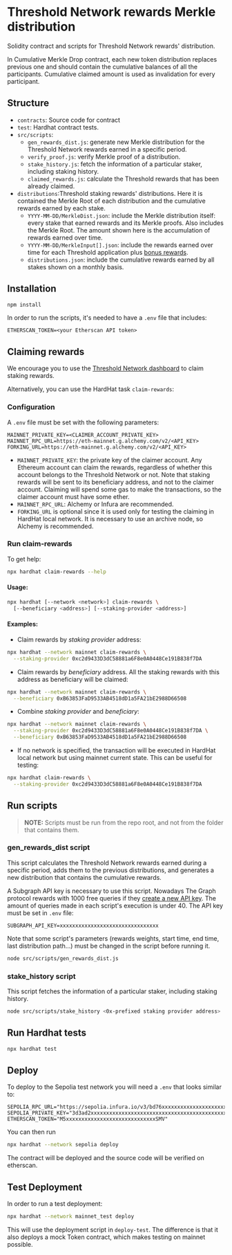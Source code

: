 # Threshold Network rewards Merkle distribution

Solidity contract and scripts for Threshold Network rewards' distribution.

In Cumulative Merkle Drop contract, each new token distribution replaces previous one and should
contain the cumulative balances of all the participants. Cumulative claimed amount is used as
invalidation for every participant.

## Structure

- `contracts`: Source code for contract
- `test`: Hardhat contract tests.
- `src/scripts`:
  - `gen_rewards_dist.js`: generate new Merkle distribution for the Threshold Network rewards earned
    in a specific period.
  - `verify_proof.js`: verify Merkle proof of a distribution.
  - `stake_history.js`: fetch the information of a particular staker, including staking history.
  - `claimed_rewards.js`: calculate the Threshold rewards that has been already claimed.
- `distributions`:Threshold staking rewards' distributions. Here it is contained the Merkle Root of
  each distribution and the cumulative rewards earned by each stake.
  - `YYYY-MM-DD/MerkleDist.json`: include the Merkle distribution itself: every stake that earned
    rewards and its Merkle proofs. Also includes the Merkle Root. The amount shown here is the
    accumulation of rewards earned over time.
  - `YYYY-MM-DD/MerkleInput[].json`: include the rewards earned over time for each Threshold
    application plus [bonus
    rewards](https://forum.threshold.network/t/tip-020-interim-era-incentive-schemes-1-one-off-migration-stake-bonus-2-ongoing-stable-yield/297).
  - `distributions.json`: include the cumulative rewards earned by all stakes shown on a monthly
    basis.

## Installation

```bash
npm install
```

In order to run the scripts, it's needed to have a `.env` file that includes:

```
ETHERSCAN_TOKEN=<your Etherscan API token>
```

## Claiming rewards

We encourage you to use the [Threshold Network dashboard](https://dashboard.threshold.network/staking)
to claim staking rewards.

Alternatively, you can use the HardHat task `claim-rewards`:

### Configuration

A `.env` file must be set with the following parameters:

```
MAINNET_PRIVATE_KEY=<CLAIMER_ACCOUNT_PRIVATE_KEY>
MAINNET_RPC_URL=https://eth-mainnet.g.alchemy.com/v2/<API_KEY>
FORKING_URL=https://eth-mainnet.g.alchemy.com/v2/<API_KEY>
```

- `MAINNET_PRIVATE_KEY`: the private key of the claimer account. Any Ethereum account can claim the
  rewards, regardless of whether this account belongs to the Threshold Network or not. Note that
  staking rewards will be sent to its beneficiary address, and not to the claimer account. Claiming
  will spend some gas to make the transactions, so the claimer account must have some ether.
- `MAINNET_RPC_URL`: Alchemy or Infura are recommended.
- `FORKING_URL` is optional since it is used only for testing the claiming in HardHat local network.
  It is necessary to use an archive node, so Alchemy is recommended.

### Run claim-rewards

To get help:

```bash
npx hardhat claim-rewards --help
```

#### Usage:

```bash
npx hardhat [--network <network>] claim-rewards \
  [--beneficiary <address>] [--staking-provider <address>]
```

#### Examples:

- Claim rewards by _staking provider_ address:

```bash
npx hardhat --network mainnet claim-rewards \
  --staking-provider 0xc2d9433D3dC58881a6F8e0A0448Ce191B838f7DA
```

- Claim rewards by _beneficiary_ address. All the staking rewards with this address as beneficiary
  will be claimed:

```bash
npx hardhat --network mainnet claim-rewards \
  --beneficiary 0xB63853FaD9533AB4518dD1a5FA21bE2988D66508
```

- Combine _staking provider_ and _beneficiary_:

```bash
npx hardhat --network mainnet claim-rewards \
  --staking-provider 0xc2d9433D3dC58881a6F8e0A0448Ce191B838f7DA \
  --beneficiary 0xB63853FaD9533AB4518dD1a5FA21bE2988D66508
```

- If no network is specified, the transaction will be executed in HardHat local network but using
  mainnet current state. This can be useful for testing:

```bash
npx hardhat claim-rewards \
  --staking-provider 0xc2d9433D3dC58881a6F8e0A0448Ce191B838f7DA
```

## Run scripts

> **NOTE:** Scripts must be run from the repo root, and not from the folder that contains them.

### gen_rewards_dist script

This script calculates the Threshold Network rewards earned during a specific period, adds them to
the previous distributions, and generates a new distribution that contains the cumulative rewards.

A Subgraph API key is necessary to use this script. Nowadays The Graph protocol rewards with 1000
free queries if they [create a new API key](https://thegraph.com/studio/apikeys/). The amount of
queries made in each script's execution is under 40. The API key must be set in `.env` file:

```
SUBGRAPH_API_KEY=xxxxxxxxxxxxxxxxxxxxxxxxxxxxxxxx
```

Note that some script's parameters (rewards weights, start time, end time, last distribution path...) must be changed in the script before running it.

```bash
node src/scripts/gen_rewards_dist.js
```

### stake_history script

This script fetches the information of a particular staker, including staking history.

```bash
node src/scripts/stake_history <0x-prefixed staking provider address>
```

## Run Hardhat tests

```bash
npx hardhat test
```

## Deploy

To deploy to the Sepolia test network you will need a `.env` that looks similar to:

```
SEPOLIA_RPC_URL="https://sepolia.infura.io/v3/bd76xxxxxxxxxxxxxxxxxxxxxxxxxff0"
SEPOLIA_PRIVATE_KEY="3d3ad2xxxxxxxxxxxxxxxxxxxxxxxxxxxxxxxxxxxxxxxxxxxxxxxxxxxxxxxx87b"
ETHERSCAN_TOKEN="M5xxxxxxxxxxxxxxxxxxxxxxxxxxxxxSMV"
```

You can then run

```bash
npx hardhat --network sepolia deploy
```

The contract will be deployed and the source code will be verified on etherscan.

## Test Deployment

In order to run a test deployment:

```bash
npx hardhat --network mainnet_test deploy
```

This will use the deployment script in `deploy-test`.
The difference is that it also deploys a mock Token contract, which makes testing on mainnet possible.
